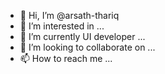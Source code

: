 - 👋 Hi, I’m @arsath-thariq
- 👀 I’m interested in ...
- 🌱 I’m currently UI developer ...
- 💞️ I’m looking to collaborate on ...
- 📫 How to reach me ...

<!---
arsath-thariq/arsath-thariq is a ✨ special ✨ repository because its `README.md` (this file) appears on your GitHub profile.
You can click the Preview link to take a look at your changes.
--->
